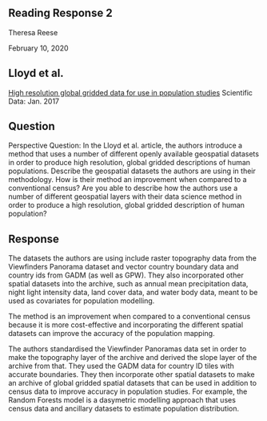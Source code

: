 ## Reading Response 2
Theresa Reese

February 10, 2020
## Lloyd et al.
[High resolution global gridded data for use in population studies](https://www.ncbi.nlm.nih.gov/pmc/articles/PMC5283062/) Scientific Data: Jan. 2017

## Question
Perspective Question: In the Lloyd et al. article, the authors introduce a method that uses a number of different openly available geospatial datasets in order to produce high resolution, global gridded descriptions of human populations. Describe the geospatial datasets the authors are using in their methodology. How is their method an improvement when compared to a conventional census? Are you able to describe how the authors use a number of different geospatial layers with their data science method in order to produce a high resolution, global gridded description of human population?

## Response
The datasets the authors are using include raster topography data from the Viewfinders Panorama dataset and vector country boundary data and country ids from GADM (as well as GPW). They also incorporated other spatial datasets into the archive, such as annual mean precipitation data, night light intensity data, land cover data, and water body data, meant to be used as covariates for population modelling.

The method is an improvement when compared to a conventional census because it is more cost-effective and incorporating the different spatial datasets can improve the accuracy of the population mapping. 

The authors standardised the Viewfinder Panoramas data set in order to make the topography layer of the archive and derived the slope layer of the archive from that. They used the GADM data for country ID tiles with accurate boundaries. They then incorporate other spatial datasets to make an archive of global gridded spatial datasets that can be used in addition to census data to improve accuracy in population studies. For example, the Random Forests model is a dasymetric modelling approach that uses census data and ancillary datasets to estimate population distribution.


